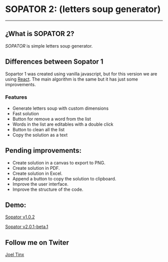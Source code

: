 # SOPATOR 2: (letters soup generator)

----------
## ¿What is SOPATOR 2?
*SOPATOR* is simple letters soup generator.

## Differences between Sopator 1
Sopartor 1 was created using vanilla javascript, but for this version we are using [React](https://reactjs.org/). The main algorithm is the same but it has just some improvements.

### Features
- Generate letters soup with custom dimensions
- Fast solution
- Button for remove a word from the list
- Words in the list are editables with a double click
- Button to clean all the list
- Copy the solution as a text

## Pending improvements:
- Create solution in a canvas to export to PNG.
- Create solution in PDF.
- Create solution in Excel.
- Append a button to copy the solution to clipboard.
- Improve the user interface.
- Improve the structure of the code.


## Demo:
[Sopator v1.0.2](http://sopator.260mb.net/)

[Sopator v2.0.1-beta.1](https://sopator2.netlify.app/)

## Follow me on Twiter
[Joel Tinx](https://twitter.com/joeltinx)
